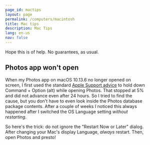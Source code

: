 ```yaml
---
page_id: mactips
layout: page
permalink: /computers/macintosh
title: Mac tips
description: Mac Tips
lang: en-us
nav: false
---
```


Hope this is of help. No guarantees, as usual.

<div class="card mx-auto mb-3 p-3" style="max-width: 90%;">

<h2>Photos app won't open</h2>

When my Photos app on macOS 10.13.6 no longer opened on screen, I first used the standard
<a href="https://support.apple.com/en-us/HT204967">Apple Support advice</a> to hold down Command + Option (alt) while opening Photos.
That stopped at 5% and did not advance even after 24 hours.
So I tried to find the cause, but you don't have to even look inside the Photos database package contents.
After a couple of weeks I noticed this always happened after I switched the OS Language setting _without restarting_.

So here's the trick: do not ignore the "Restart Now or Later" dialog. After changing your Mac's display Language, <em>always</em> restart.
Then, open Photos and presto!

</div>
